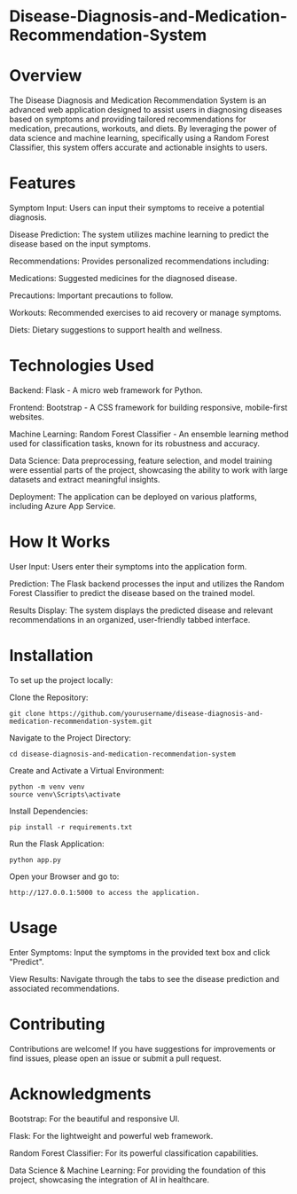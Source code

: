 # Disease-Diagnosis-and-Medication-Recommendation-System

# Overview
The Disease Diagnosis and Medication Recommendation System is an advanced web application designed to assist users in diagnosing diseases based on symptoms and providing tailored recommendations for medication, precautions, workouts, and diets. By leveraging the power of data science and machine learning, specifically using a Random Forest Classifier, this system offers accurate and actionable insights to users.

# Features
Symptom Input: Users can input their symptoms to receive a potential diagnosis. 

Disease Prediction: The system utilizes machine learning to predict the disease based on the input symptoms.

Recommendations: Provides personalized recommendations including:

Medications: Suggested medicines for the diagnosed disease.

Precautions: Important precautions to follow.

Workouts: Recommended exercises to aid recovery or manage symptoms.

Diets: Dietary suggestions to support health and wellness.

# Technologies Used
Backend: Flask - A micro web framework for Python.

Frontend: Bootstrap - A CSS framework for building responsive, mobile-first websites.

Machine Learning: Random Forest Classifier - An ensemble learning method used for classification tasks, known for its robustness and accuracy.

Data Science: Data preprocessing, feature selection, and model training were essential parts of the project, showcasing the ability to work with large datasets and extract meaningful insights.

Deployment: The application can be deployed on various platforms, including Azure App Service.

# How It Works
User Input: Users enter their symptoms into the application form.

Prediction: The Flask backend processes the input and utilizes the Random Forest Classifier to predict the disease based on the trained model.

Results Display: The system displays the predicted disease and relevant recommendations in an organized, user-friendly tabbed interface.

# Installation
To set up the project locally:

Clone the Repository:
    
    git clone https://github.com/yourusername/disease-diagnosis-and-medication-recommendation-system.git

Navigate to the Project Directory:

    cd disease-diagnosis-and-medication-recommendation-system

Create and Activate a Virtual Environment:

    python -m venv venv
    source venv\Scripts\activate

Install Dependencies:

    pip install -r requirements.txt

Run the Flask Application:

    python app.py

Open your Browser and go to:

    http://127.0.0.1:5000 to access the application.

# Usage
Enter Symptoms: Input the symptoms in the provided text box and click "Predict".

View Results: Navigate through the tabs to see the disease prediction and associated recommendations.

# Contributing
Contributions are welcome! If you have suggestions for improvements or find issues, please open an issue or submit a pull request.

# Acknowledgments
Bootstrap: For the beautiful and responsive UI.

Flask: For the lightweight and powerful web framework.

Random Forest Classifier: For its powerful classification capabilities.

Data Science & Machine Learning: For providing the foundation of this project, showcasing the integration of AI in healthcare.
